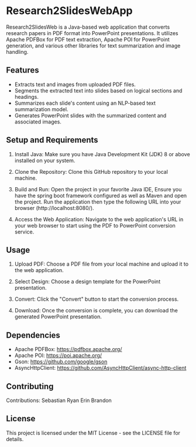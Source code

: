 # Research2SlidesWebApp

Research2SlidesWeb is a Java-based web application that converts research papers in PDF format into PowerPoint presentations. It utilizes Apache PDFBox for PDF text extraction, Apache POI for PowerPoint generation, and various other libraries for text summarization and image handling.

## Features

- Extracts text and images from uploaded PDF files.
- Segments the extracted text into slides based on logical sections and headings.
- Summarizes each slide's content using an NLP-based text summarization model.
- Generates PowerPoint slides with the summarized content and associated images.

## Setup and Requirements

1. Install Java: Make sure you have Java Development Kit (JDK) 8 or above installed on your system.

2. Clone the Repository: Clone this GitHub repository to your local machine.

3. Build and Run: Open the project in your favorite Java IDE, Ensure you have the spring boot framework configured as well as Maven and open the project. Run the application then type the following URL into your browser (http://localhost:8080/).

4. Access the Web Application: Navigate to the web application's URL in your web browser to start using the PDF to PowerPoint conversion service.

## Usage

1. Upload PDF: Choose a PDF file from your local machine and upload it to the web application.

2. Select Design: Choose a design template for the PowerPoint presentation.

3. Convert: Click the "Convert" button to start the conversion process.

4. Download: Once the conversion is complete, you can download the generated PowerPoint presentation.

## Dependencies

- Apache PDFBox: https://pdfbox.apache.org/
- Apache POI: https://poi.apache.org/
- Gson: https://github.com/google/gson
- AsyncHttpClient: https://github.com/AsyncHttpClient/async-http-client

## Contributing

Contributions:
Sebastian
Ryan
Erin
Brandon

## License

This project is licensed under the MIT License - see the LICENSE file for details.


